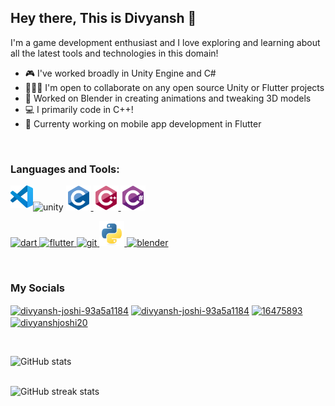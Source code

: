  ## Hey there, This is Divyansh 👋

I'm a game development enthusiast and I love exploring and learning about all the latest tools and technologies in this domain!

- 🎮 I've worked broadly in Unity Engine and C#
- 🧑‍🤝‍🧑 I'm open to collaborate on any open source Unity or Flutter projects
- 🤖 Worked on Blender in creating animations and tweaking 3D models
- 💻 I primarily code in C++!
- 📱 Currenty working on mobile app development in Flutter

<br>

<h3 align="left">Languages and Tools:</h3>

<img align="left" alt="Visual Studio Code" width="36px" src="https://raw.githubusercontent.com/github/explore/80688e429a7d4ef2fca1e82350fe8e3517d3494d/topics/visual-studio-code/visual-studio-code.png" />
<p <a href="https://unity.com/" target="_blank"> <img src="https://www.vectorlogo.zone/logos/unity3d/unity3d-icon.svg" alt="unity" width="40" height="40"/> </a>  <a href="https://www.cprogramming.com/" target="_blank"> <img src="https://raw.githubusercontent.com/devicons/devicon/master/icons/c/c-original.svg" alt="c" width="40" height="40"/> </a> <a href="https://www.w3schools.com/cpp/" target="_blank"> <img src="https://raw.githubusercontent.com/devicons/devicon/master/icons/cplusplus/cplusplus-original.svg" alt="cplusplus" width="40" height="40"/> </a> <a href="https://www.w3schools.com/cs/" target="_blank"> <img src="https://raw.githubusercontent.com/devicons/devicon/master/icons/csharp/csharp-original.svg" alt="csharp" width="40" height="40"/> </a>

<a href="https://dart.dev" target="_blank"> <img src="https://www.vectorlogo.zone/logos/dartlang/dartlang-icon.svg" alt="dart" width="40" height="40"/> </a> <a href="https://flutter.dev" target="_blank"> <img src="https://www.vectorlogo.zone/logos/flutterio/flutterio-icon.svg" alt="flutter" width="40" height="40"/> </a> <a href="https://git-scm.com/" target="_blank"> <img src="https://www.vectorlogo.zone/logos/git-scm/git-scm-icon.svg" alt="git" width="40" height="40"/> </a> <a href="https://www.python.org" target="_blank"> <img src="https://raw.githubusercontent.com/devicons/devicon/master/icons/python/python-original.svg" alt="python" width="40" height="40"/> </a><a href="https://www.blender.org/" target="_blank"> <img src="https://download.blender.org/branding/community/blender_community_badge_white.svg" alt="blender" width="40" height="40"/> </a> </p>


<br>

<h3 align="left">My Socials</h3>

<p align="left">
<a href="https://github.com/archrave" target="blank"><img align="center" src="https://cdn.jsdelivr.net/npm/simple-icons@3.0.1/icons/github.svg" alt="divyansh-joshi-93a5a1184" height="30" width="40" /></a> <a href="https://linkedin.com/in/divyansh-joshi-93a5a1184" target="blank"><img align="center" src="https://raw.githubusercontent.com/rahuldkjain/github-profile-readme-generator/master/src/images/icons/Social/linked-in-alt.svg" alt="divyansh-joshi-93a5a1184" height="30" width="40" /></a>
<a href="https://stackoverflow.com/users/16475893" target="blank"><img align="center" src="https://raw.githubusercontent.com/rahuldkjain/github-profile-readme-generator/master/src/images/icons/Social/stack-overflow.svg" alt="16475893" height="30" width="40" /></a>
<a href="https://www.hackerrank.com/divyanshjoshi20" target="blank"><img align="center" src="https://raw.githubusercontent.com/rahuldkjain/github-profile-readme-generator/master/src/images/icons/Social/hackerrank.svg" alt="divyanshjoshi20" height="30" width="40" /></a>
</p>

<br>

![GitHub stats](https://github-readme-stats.vercel.app/api?username=archrave&show_icons=true&theme=tokyonight&hide_border=true)  
<br>

![GitHub streak stats](https://github-readme-streak-stats.herokuapp.com/?user=archrave&theme=tokyonight&hide_border=true)  

<br>

<!-- <p><img align="center" src="https://github-readme-stats.vercel.app/api/top-langs?username=archrave&show_icons=true&locale=en&layout=compact&theme=tokyonight&hide_border=true" alt="archrave" /></p> -->
<!---
### Spotify Playing 🎧:
 
[<img src = "https://novatorem-archrave.vercel.app/api/spotify-playing" alt = "Divyansh's Spotify Playing" width="350" />](https://open.spotify.com/user/6jugxn441mmsedn3b6erhdina)

[![Spotify](novatorem-archrave.vercel.app)](https://open.spotify.com/user/6jugxn441mmsedn3b6erhdina)  ---> 
